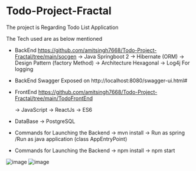 # Todo-Project-Fractal

The project is Regarding Todo List Application

The Tech used are as below mentioned 
  - BackEnd https://github.com/amitsingh7668/Todo-Project-Fractal/tree/main/socgen
      -> Java Springboot 2
      -> Hibernate (ORM)
      -> Design Pattern (factory Method)
      -> Architecture Hexagonal
      -> Log4j For logging
  - BackEnd Swagger Exposed on http://localhost:8080/swagger-ui.html#


  - FrontEnd https://github.com/amitsingh7668/Todo-Project-Fractal/tree/main/TodoFrontEnd

      -> JavaScript
      -> ReactJs
      -> ES6
      
  - DataBase
      -> PostgreSQL
      
  - Commands for Launching the Backend
      -> mvn install 
      -> Run as spring /Run as java application (class AppEntryPoint)
  - Commands for Launching the Backend
      -> npm install 
      -> npm start
      
      
 ![image](https://user-images.githubusercontent.com/56405921/109397452-9d6c3a80-795c-11eb-939c-c4b0c59d5451.png)
 ![image](https://user-images.githubusercontent.com/56405921/109407741-5e180b00-79a9-11eb-88bd-632743f98e73.png)

